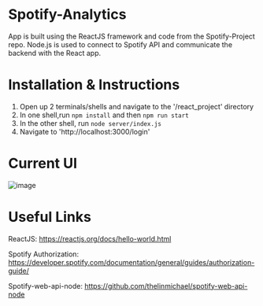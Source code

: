 # Spotify-Analytics
App is built using the ReactJS framework and code from the Spotify-Project repo.
Node.js is used to connect to Spotify API and communicate the backend with the React app.

# Installation & Instructions
1. Open up 2 terminals/shells and navigate to the '/react_project' directory
2. In one shell,run `npm install` and then `npm run start`
3. In the other shell, run `node server/index.js`
4. Navigate to 'http://localhost:3000/login'


# Current UI
![image](https://user-images.githubusercontent.com/49885151/124210016-8c187380-da9f-11eb-89b7-1c0541c5defb.png)

# Useful Links
ReactJS: https://reactjs.org/docs/hello-world.html

Spotify Authorization: https://developer.spotify.com/documentation/general/guides/authorization-guide/

Spotify-web-api-node: https://github.com/thelinmichael/spotify-web-api-node
